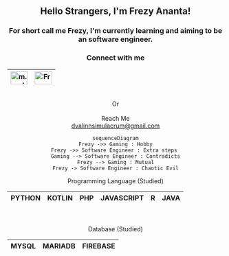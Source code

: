 <center><h2>
Hello Strangers, I'm Frezy Ananta!
</center>

<center><h3>
 For short call me Frezy, I'm currently learning and aiming to be an software engineer.
</center>


<h3 align=center> Connect with me </h3>

<table align=center>
	<thead>
	<tr>
		<th>
<a href="https://instagram.com/m.mobius_" target="blank"><img align="center" src="https://raw.githubusercontent.com/rahuldkjain/github-profile-readme-generator/master/src/images/icons/Social/instagram.svg" alt="m.mobius_" height="30" width="40" /></a>
</th>
<th>
<a href="https://linkedin.com/in/frezy-ananta-b34a60286/" target="blank"><img align="center" src="https://raw.githubusercontent.com/rahuldkjain/github-profile-readme-generator/master/src/images/icons/Social/linked-in-alt.svg" alt="Frezy Ananta" height="30" width="40" /></a>
</th>
</tr>
</thead>
</table>

<br>
<center> Or </center>
<br>

<center> Reach Me </center>

<center> <a href="https://mail.google.com/mail/?view=cm&fs=1&to=dvalinnsimulacrum@gmail.com&su=About%20This%20Project&body=Hello!">dvalinnsimulacrum@gmail.com</a>

```mermaid
sequenceDiagram
Frezy ->> Gaming : Hobby
Frezy ->> Software Engineer : Extra steps 
Gaming --> Software Engineer : Contradicts
Frezy --> Gaming : Mutual
Frezy -> Software Engineer : Chaotic Evil
```
<center>	Programming Language (Studied) 	</center>
<div name=table align=center>
	<table>
	<thead>
	<tr>
	<th>PYTHON</th>
	<th>KOTLIN</th>
	<th>PHP</th>
	<th>JAVASCRIPT</th>
	<th>R</th>
	<th>JAVA</th>
</tr>		
</thead>	
</table>
</div>

<br>
<br>

<center>	Database (Studied) 	</center>

<div name=table align=center>
	<table>
	<thead>
	<tr>
	<th>MYSQL</th>
	<th>MARIADB</th>
	<th>FIREBASE</th>
</tr>		
</thead>	
</table>
</div>
